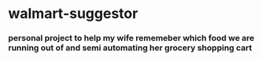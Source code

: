 # walmart-suggestor

### personal project to help my wife rememeber which food we are running out of and semi automating her grocery shopping cart 
